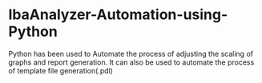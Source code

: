 # IbaAnalyzer-Automation-using-Python
Python has been used to Automate the process of adjusting the scaling of graphs and report generation.
It can also be used to automate the process of template file generation(.pdl)
